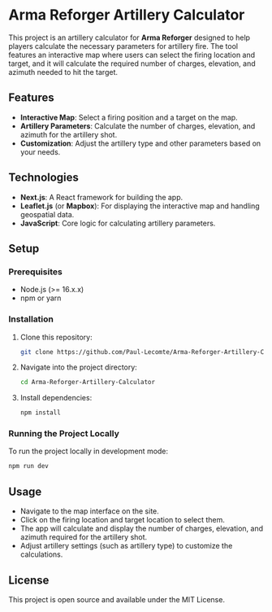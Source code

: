 # Arma Reforger Artillery Calculator

This project is an artillery calculator for **Arma Reforger** designed to help players calculate the necessary parameters for artillery fire. The tool features an interactive map where users can select the firing location and target, and it will calculate the required number of charges, elevation, and azimuth needed to hit the target.

## Features

- **Interactive Map**: Select a firing position and a target on the map.
- **Artillery Parameters**: Calculate the number of charges, elevation, and azimuth for the artillery shot.
- **Customization**: Adjust the artillery type and other parameters based on your needs.

## Technologies

- **Next.js**: A React framework for building the app.
- **Leaflet.js** (or **Mapbox**): For displaying the interactive map and handling geospatial data.
- **JavaScript**: Core logic for calculating artillery parameters.

## Setup

### Prerequisites

- Node.js (>= 16.x.x)
- npm or yarn

### Installation

1. Clone this repository:
   ```bash
   git clone https://github.com/Paul-Lecomte/Arma-Reforger-Artillery-Calculator.git
   ```

2. Navigate into the project directory:
   ```bash
   cd Arma-Reforger-Artillery-Calculator
   ```

3. Install dependencies:
   ```bash
   npm install
   ```

### Running the Project Locally

To run the project locally in development mode:
```bash
npm run dev
```

## Usage

- Navigate to the map interface on the site.
- Click on the firing location and target location to select them.
- The app will calculate and display the number of charges, elevation, and azimuth required for the artillery shot.
- Adjust artillery settings (such as artillery type) to customize the calculations.

## License

This project is open source and available under the MIT License.